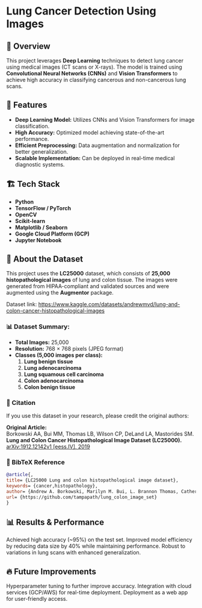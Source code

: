 # Lung Cancer Detection Using Images

## 📌 Overview
This project leverages **Deep Learning** techniques to detect lung cancer using medical images (CT scans or X-rays). The model is trained using **Convolutional Neural Networks (CNNs)** and **Vision Transformers** to achieve high accuracy in classifying cancerous and non-cancerous lung scans.

## 🚀 Features
- **Deep Learning Model:** Utilizes CNNs and Vision Transformers for image classification.
- **High Accuracy:** Optimized model achieving state-of-the-art performance.
- **Efficient Preprocessing:** Data augmentation and normalization for better generalization.
- **Scalable Implementation:** Can be deployed in real-time medical diagnostic systems.

## 🏗️ Tech Stack
- **Python**
- **TensorFlow / PyTorch**
- **OpenCV**
- **Scikit-learn**
- **Matplotlib / Seaborn**
- **Google Cloud Platform (GCP)**
- **Jupyter Notebook**

## 📂 About the Dataset
This project uses the **LC25000** dataset, which consists of **25,000 histopathological images** of lung and colon tissue. The images were generated from HIPAA-compliant and validated sources and were augmented using the **Augmentor** package.

Dataset link: https://www.kaggle.com/datasets/andrewmvd/lung-and-colon-cancer-histopathological-images

### 📊 Dataset Summary:
- **Total Images:** 25,000
- **Resolution:** 768 × 768 pixels (JPEG format)
- **Classes (5,000 images per class):**
  1. **Lung benign tissue**
  2. **Lung adenocarcinoma**
  3. **Lung squamous cell carcinoma**
  4. **Colon adenocarcinoma**
  5. **Colon benign tissue**

### 📌 Citation
If you use this dataset in your research, please credit the original authors:

**Original Article:**  
Borkowski AA, Bui MM, Thomas LB, Wilson CP, DeLand LA, Mastorides SM.  
**Lung and Colon Cancer Histopathological Image Dataset (LC25000).**  
[arXiv:1912.12142v1 [eess.IV], 2019](https://arxiv.org/abs/1912.12142v1)

### 📜 BibTeX Reference
```bibtex
@article{,
title= {LC25000 Lung and colon histopathological image dataset},
keywords= {cancer,histopathology},
author= {Andrew A. Borkowski, Marilyn M. Bui, L. Brannon Thomas, Catherine P. Wilson, Lauren A. DeLand, Stephen M. Mastorides},
url= {https://github.com/tampapath/lung_colon_image_set}
}
```

## 📊 Results & Performance
Achieved high accuracy (~95%) on the test set.
Improved model efficiency by reducing data size by 40% while maintaining performance.
Robust to variations in lung scans with enhanced generalization.

## 🔥 Future Improvements
Hyperparameter tuning to further improve accuracy.
Integration with cloud services (GCP/AWS) for real-time deployment.
Deployment as a web app for user-friendly access.
